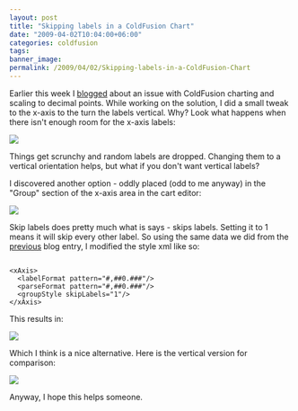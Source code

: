 ```yaml
---
layout: post
title: "Skipping labels in a ColdFusion Chart"
date: "2009-04-02T10:04:00+06:00"
categories: coldfusion 
tags: 
banner_image: 
permalink: /2009/04/02/Skipping-labels-in-a-ColdFusion-Chart
---
```


Earlier this week I <a href="http://www.raymondcamden.com/index.cfm/2009/3/30/Ask-a-Jedi-CFCHART-and-Scaling-to-Decimal-Points">blogged</a> about an issue with ColdFusion charting and scaling to decimal points. While working on the solution, I did a small tweak to the x-axis to the turn the labels vertical. Why? Look what happens when there isn't enough room for the x-axis labels:

<img src="https://static.raymondcamden.com/images/cfjedi//Picture%20147.png">

Things get scrunchy and random labels are dropped. Changing them to a vertical orientation helps, but what if you don't want vertical labels?

I discovered another option - oddly placed (odd to me anyway) in the "Group" section of the x-axis area in the cart editor:

<img src="https://static.raymondcamden.com/images/cfjedi//Picture 148.png">

Skip labels does pretty much what is says - skips labels. Setting it to 1 means it will skip every other label. So using the same data we did from the <a href="http://www.coldfusionjedi.com/index.cfm/2009/3/30/Ask-a-Jedi-CFCHART-and-Scaling-to-Decimal-Points">previous</a> blog entry, I modified the style xml like so:

<code>
&lt;xAxis&gt;
  &lt;labelFormat pattern="#,##0.###"/&gt;
  &lt;parseFormat pattern="#,##0.###"/&gt;
  &lt;groupStyle skipLabels="1"/&gt;
&lt;/xAxis&gt;
</code>

This results in:

<img src="https://static.raymondcamden.com/images/cfjedi//Picture 228.png">

Which I think is a nice alternative. Here is the vertical version for comparison:

<img src="https://static.raymondcamden.com/images/cfjedi//Picture%20227.png">

Anyway, I hope this helps someone.